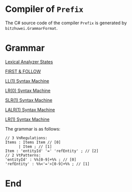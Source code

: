 # Compiler of `Prefix`

The C# source code of the compiler `Prefix` is generated by `bitzhuwei.GrammarFormat`.

# Grammar

[Lexical Analyzer States](doc/LexicalStates.md)

[FIRST & FOLLOW](doc/FIRST-FOLLOW.md)

[LL(1) Syntax Machine](doc/SyntaxMachineLL(1).md)

[LR(0) Syntax Machine](doc/SyntaxMachineLR(0).md)

[SLR(1) Syntax Machine](doc/SyntaxMachineSLR(1).md)

[LALR(1) Syntax Machine](doc/SyntaxMachineLALR(1).md)

[LR(1) Syntax Machine](doc/SyntaxMachineLR(1).md)

The grammar is as follows:

```
// 3 VnRegulations:
Items : Items Item // [0]
      | Item ; // [1]
Item : 'entityId' '=' 'refEntity' ; // [2]
// 2 VtPatterns:
'entityId' : %%[0-9]+%% ; // [0]
'refEntity' : %%<'='>[0-9]+%% ; // [1]

```

# End

